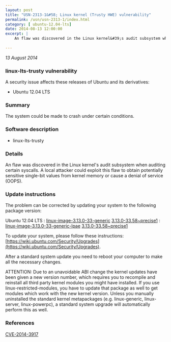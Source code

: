 ```yaml
---
layout: post
title: "USN-2313-1&#58; Linux kernel (Trusty HWE) vulnerability"
permalink: /usn/usn-2313-1/index.html
category: [ ubuntu-12.04-lts]
date: 2014-08-13 12:00:00
excerpt: |
    An flaw was discovered in the Linux kernel&#39;s audit subsystem when auditing certain syscalls. A local attacker could exploit this flaw to obtain potentially sensitive single-bit values from kernel memory or cause a denial of service (OOPS). 
    
--- 
```

 
 

*13 August 2014*

### linux-lts-trusty vulnerability

A security issue affects these releases of Ubuntu and its derivatives:

* Ubuntu 12.04 LTS

### Summary

The system could be made to crash under certain conditions. 

### Software description

* linux-lts-trusty 

### Details

An flaw was discovered in the Linux kernel&#39;s audit subsystem when auditing certain syscalls. A local attacker could exploit this flaw to obtain potentially sensitive single-bit values from kernel memory or cause a denial of service (OOPS). 

### Update instructions

The problem can be corrected by updating your system to the following package version:

Ubuntu 12.04 LTS
 : [linux-image-3.13.0-33-generic](https://launchpad.net/ubuntu/+source/linux-lts-trusty) <span> [3.13.0-33.58~precise1](https://launchpad.net/ubuntu/+source/linux-lts-trusty/3.13.0-33.58~precise1) </span> 
 : [linux-image-3.13.0-33-generic-lpae](https://launchpad.net/ubuntu/+source/linux-lts-trusty) <span> [3.13.0-33.58~precise1](https://launchpad.net/ubuntu/+source/linux-lts-trusty/3.13.0-33.58~precise1) </span> 

To update your system, please follow these instructions: [https://wiki.ubuntu.com/Security/Upgrades](https://wiki.ubuntu.com/Security/Upgrades).

After a standard system update you need to reboot your computer to make all the necessary changes.

ATTENTION: Due to an unavoidable ABI change the kernel updates have been given a new version number, which requires you to recompile and reinstall all third party kernel modules you might have installed. If you use linux-restricted-modules, you have to update that package as well to get modules which work with the new kernel version. Unless you manually uninstalled the standard kernel metapackages (e.g. linux-generic, linux-server, linux-powerpc), a standard system upgrade will automatically perform this as well. 

### References

 
 [CVE-2014-3917](http://people.ubuntu.com/~ubuntu-security/cve/CVE-2014-3917)
 


